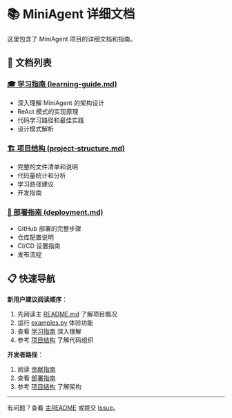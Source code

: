 # 📚 MiniAgent 详细文档

这里包含了 MiniAgent 项目的详细文档和指南。

## 📖 文档列表

### [🎓 学习指南 (learning-guide.md)](learning-guide.md)
- 深入理解 MiniAgent 的架构设计
- ReAct 模式的实现原理
- 代码学习路径和最佳实践
- 设计模式解析

### [🏗️ 项目结构 (project-structure.md)](project-structure.md)
- 完整的文件清单和说明
- 代码量统计和分析
- 学习路径建议
- 开发指南

### [🚀 部署指南 (deployment.md)](deployment.md)
- GitHub 部署的完整步骤
- 仓库配置说明
- CI/CD 设置指南
- 发布流程

## 📋 快速导航

**新用户建议阅读顺序**：
1. 先阅读主 [README.md](../README.md) 了解项目概况
2. 运行 [examples.py](../examples.py) 体验功能
3. 查看 [学习指南](learning-guide.md) 深入理解
4. 参考 [项目结构](project-structure.md) 了解代码组织

**开发者路径**：
1. 阅读 [贡献指南](../CONTRIBUTING.md)
2. 查看 [部署指南](deployment.md)
3. 参考 [项目结构](project-structure.md) 了解架构

---

有问题？查看 [主README](../README.md) 或提交 [Issue](https://github.com/Jacob-liu1996/miniagent/issues)。